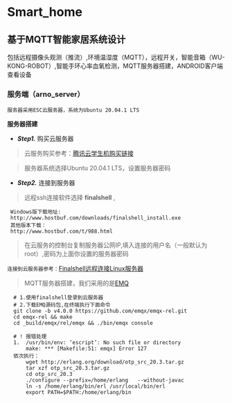 # Smart_home
## 基于MQTT智能家居系统设计 
包括远程摄像头观测（推流）,环境温湿度（MQTT），远程开关，智能音箱（WU-KONG-ROBOT）,智能手环心率血氧检测，MQTT服务器搭建，ANDROID客户端查看设备
### 服务端（arno_server）
    服务器采用ESC云服务器，系统为Ubuntu 20.04.1 LTS

**服务器搭建**

- ***Step1.*** 购买云服务器

>云服务购买参考：[腾讯云学生机购买链接](https://blog.csdn.net/weixin_46628200/article/details/107292935)

>服务器系统选择Ubuntu 20.04.1 LTS，设置服务器密码

- ***Step2.*** 连接到服务器

>远程ssh连接软件选择 **finalshell** ,

     Windows版下载地址:
     http://www.hostbuf.com/downloads/finalshell_install.exe
     其他版本下载： 
     http://www.hostbuf.com/t/988.html
>在云服务的控制台复制服务器公网IP,填入连接的用户名（一般默认为root）,密码为上面你设置的服务器密码
 
`连接到云服务器参考：`[Finalshell远程连接Linux服务器](https://blog.csdn.net/qq_44163269/article/details/107123402?utm_medium=distribute.pc_relevant.none-task-blog-OPENSEARCH-3.control&depth_1-utm_source=distribute.pc_relevant.none-task-blog-OPENSEARCH-3.control)

>MQTT服务器搭建，我们采用的是[EMQ](https://github.com/emqx/emqx)
      
      # 1.使用finalshell登录到云服务器
      # 2.下载EMQ源码包,在终端执行下面命令
      git clone -b v4.0.0 https://github.com/emqx/emqx-rel.git
      cd emqx-rel && make
      cd _build/emqx/rel/emqx && ./bin/emqx console 

      # ! 报错处理
      1.  /usr/bin/env: ‘escript’: No such file or directory 
          make: *** [Makefile:51: emqx] Error 127
      依次执行：
          wget http://erlang.org/download/otp_src_20.3.tar.gz
          tar xzf otp_src_20.3.tar.gz
          cd otp_src_20.3
          ./configure --prefix=/home/erlang   --without-javac  
          ln -s /home/erlang/bin/erl /usr/local/bin/erl
          export PATH=$PATH:/home/erlang/bin
          

      



